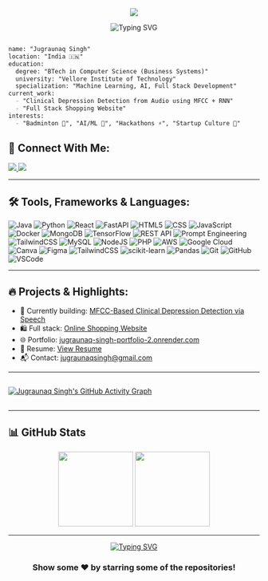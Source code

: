 <div align="center"; margin-bottom="60";>
  <img style="max-width:60/%;height:auto;" src="https://media.giphy.com/media/L1R1tvI9svkIWwpVYr/giphy.gif"  />
</div>
<p align="center">
  <img src="https://readme-typing-svg.demolab.com?font=Fira+Code&weight=500&size=26&pause=1000&color=F749DC&background=6883FF00&width=435&lines=Hi!+I'm+Jugraunaq+Singh;Aspiring+Software+Engineer;%26+ML+Enthusiast;Welcome+to+my+GitHub!" alt="Typing SVG" />
</p>



```markdown

name: "Jugraunaq Singh"
location: "India 🇮🇳"
education:
  degree: "BTech in Computer Science (Business Systems)"
  university: "Vellore Institute of Technology"
  specialization: "Machine Learning, AI, Full Stack Development"
current_work:
  - "Clinical Depression Detection from Audio using MFCC + RNN"
  - "Full Stack Shopping Website"
interests:
  - "Badminton 🏸", "AI/ML 🧠", "Hackathons ⚡", "Startup Culture 🚀"
```

## 🚀 Connect With Me:

<p align="left">
  <a href="https://www.linkedin.com/in/jugraunaq-singh-041b75230/" target="_blank">
    <img src="https://img.shields.io/badge/-LinkedIn-0A66C2?style=for-the-badge&logo=linkedin&logoColor=white"/>
  </a>
  <a href="https://leetcode.com/jugraunaqsingh/" target="_blank">
    <img src="https://img.shields.io/badge/-LeetCode-FFA116?style=for-the-badge&logo=leetcode&logoColor=black"/>
  </a>
</p>

---
## 🛠️ Tools, Frameworks & Languages:
![Java](https://img.shields.io/badge/-Java-F89820?style=for-the-badge&logo=openjdk&logoColor=white)
![Python](https://img.shields.io/badge/-Python-3776AB?style=for-the-badge&logo=python&logoColor=white)
![React](https://img.shields.io/badge/-React-61DAFB?style=for-the-badge&logo=react&logoColor=black)
![FastAPI](https://img.shields.io/badge/-FastAPI-005571?style=for-the-badge&logo=fastapi)
![HTML5](https://img.shields.io/badge/html5-%23E34F26.svg?style=for-the-badge&logo=html5&logoColor=white)
![CSS](https://img.shields.io/badge/CSS-563d7c?&style=for-the-badge&logo=css3&logoColor=white)
![JavaScript](https://img.shields.io/badge/javascript-%23323330.svg?style=for-the-badge&logo=javascript&logoColor=%23F7DF1E)
![Docker](https://img.shields.io/badge/-Docker-2496ED?style=for-the-badge&logo=docker&logoColor=white)
![MongoDB](https://img.shields.io/badge/-MongoDB-47A248?style=for-the-badge&logo=mongodb&logoColor=white)
![TensorFlow](https://img.shields.io/badge/-TensorFlow-FF6F00?style=for-the-badge&logo=tensorflow&logoColor=white)
![REST API](https://img.shields.io/badge/REST%20API-005571?style=for-the-badge&logo=fastapi&logoColor=white)
![Prompt Engineering](https://img.shields.io/badge/Prompt%20Engineering-ffcc00?style=for-the-badge&logo=openai&logoColor=black)
![TailwindCSS](https://img.shields.io/badge/-Tailwind-38B2AC?style=for-the-badge&logo=tailwind-css)
![MySQL](https://img.shields.io/badge/-MySQL-00758F?style=for-the-badge&logo=mysql&logoColor=white)
![NodeJS](https://img.shields.io/badge/node.js-6DA55F?style=for-the-badge&logo=node.js&logoColor=white)
![PHP](https://img.shields.io/badge/php-%23777BB4.svg?style=for-the-badge&logo=php&logoColor=white)
![AWS](https://img.shields.io/badge/AWS-%23000000.svg?style=for-the-badge&logo=amazon-aws&logoColor=white)
![Google Cloud](https://img.shields.io/badge/Google_Cloud-4285F4?style=for-the-badge&logo=google-cloud&logoColor=white)
![Canva](https://img.shields.io/badge/Canva-%2300C4CC.svg?&style=for-the-badge&logo=Canva&logoColor=white)
![Figma](https://img.shields.io/badge/Figma-F24E1E?style=for-the-badge&logo=figma&logoColor=white)
![TailwindCSS](https://img.shields.io/badge/tailwindcss-%2338B2AC.svg?style=for-the-badge&logo=tailwind-css&logoColor=white)
![scikit-learn](https://img.shields.io/badge/scikit--learn-%23F7931E.svg?style=for-the-badge&logo=scikit-learn&logoColor=white)
![Pandas](https://img.shields.io/badge/pandas-%23150458.svg?style=for-the-badge&logo=pandas&logoColor=white)
![Git](https://img.shields.io/badge/git-%23F05033.svg?style=for-the-badge&logo=git&logoColor=white)
![GitHub](https://img.shields.io/badge/github-%23121011.svg?style=for-the-badge&logo=github&logoColor=white)
![VSCode](https://img.shields.io/badge/VSCode-%23007ACC.svg?style=for-the-badge&logo=visual-studio-code&logoColor=white)

---

## 🔥 Projects & Highlights:

- 🔭 Currently building: [MFCC-Based Clinical Depression Detection via Speech](https://github.com/Jugraunaqsingh/Depression-WebApp-MFCC-RNN)
- 🛍️ Full stack: [Online Shopping Website](https://github.com/Jugraunaqsingh/JugraunaqDripStore)
- 🌐 Portfolio: [jugraunaq-singh-portfolio-2.onrender.com](https://jugraunaq-singh-portfolio-2.onrender.com)
- 📝 Resume: [View Resume](https://drive.google.com/file/d/1hUDLt0_hyVspSTvCpIivYuyN97hEdQ7I/view?usp=sharing)
- 📬 Contact: jugraunaqsingh@gmail.com

---

##
[![Jugraunaq Singh's GitHub Activity Graph](https://github-readme-activity-graph.vercel.app/graph?username=Jugraunaqsingh&theme=tokyo-night)](https://github.com/ashutosh00710/github-readme-activity-graph)
##

---
## 📊 GitHub Stats

<div align="center">
  <img src="https://github-readme-stats.vercel.app/api?username=Jugraunaqsingh&show_icons=true&theme=dracula" height="150" />
  <img src="https://github-readme-stats.vercel.app/api/top-langs/?username=Jugraunaqsingh&layout=compact&langs_count=6&theme=dracula" height="150" />
</div>

---

<div align="center">
   <a href="https://git.io/typing-svg">
      <img src="https://readme-typing-svg.demolab.com?font=Sedan+SC&weight=500&size=30&pause=1000&color=F63024&background=6883FF00&center=true&vCenter=true&random=false&width=435&lines=Thanks+For+Visiting+!" alt="Typing SVG" />
   </a>
   
   <h3>Show some ❤️ by starring some of the repositories!</h3>
</div>

